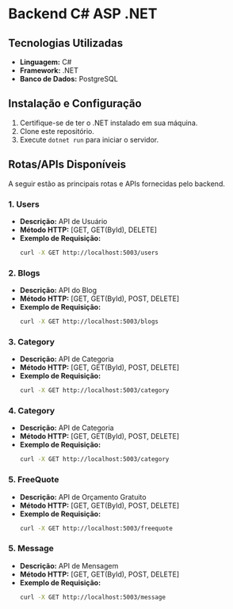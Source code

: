 <h1>Backend C# ASP .NET</h1>

## Tecnologias Utilizadas

- **Linguagem:** C#
- **Framework:** .NET
- **Banco de Dados:** PostgreSQL

## Instalação e Configuração

1. Certifique-se de ter o .NET instalado em sua máquina.
2. Clone este repositório.
3. Execute `dotnet run` para iniciar o servidor.

## Rotas/APIs Disponíveis

A seguir estão as principais rotas e APIs fornecidas pelo backend.

### 1. Users

- **Descrição:** API de Usuário
- **Método HTTP:** [GET, GET(ById), DELETE]
- **Exemplo de Requisição:**
  ```bash
  curl -X GET http://localhost:5003/users

### 2. Blogs

- **Descrição:** API do Blog
- **Método HTTP:** [GET, GET(ById), POST, DELETE]
- **Exemplo de Requisição:**
  ```bash
  curl -X GET http://localhost:5003/blogs

### 3. Category

- **Descrição:** API de Categoria
- **Método HTTP:** [GET, GET(ById), POST, DELETE]
- **Exemplo de Requisição:**
  ```bash
  curl -X GET http://localhost:5003/category

### 4. Category

- **Descrição:** API de Categoria
- **Método HTTP:** [GET, GET(ById), POST, DELETE]
- **Exemplo de Requisição:**
  ```bash
  curl -X GET http://localhost:5003/category

### 5. FreeQuote

- **Descrição:** API de Orçamento Gratuito
- **Método HTTP:** [GET, GET(ById), POST, DELETE]
- **Exemplo de Requisição:**
  ```bash
  curl -X GET http://localhost:5003/freequote

### 5. Message

- **Descrição:** API de Mensagem
- **Método HTTP:** [GET, GET(ById), POST, DELETE]
- **Exemplo de Requisição:**
  ```bash
  curl -X GET http://localhost:5003/message
